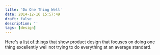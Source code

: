 ```yaml
---
title: 'Do One Thing Well'
date: 2014-12-16 15:57:49
draft: false
description: ''
tags: [design]
---
```


Here's a [list of things](https://medium.com/small-giants/just-right-list-da769c3c25b9) that show product design that focuses on doing one thing excellently well not trying to do everything at an average standard.